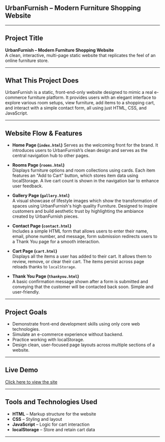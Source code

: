 ## UrbanFurnish – Modern Furniture Shopping Website

---

## Project Title
**UrbanFurnish – Modern Furniture Shopping Website**  
A clean, interactive, multi-page static website that replicates the feel of an online furniture store.

---

## What This Project Does

UrbanFurnish is a static, front-end-only website designed to mimic a real e-commerce furniture platform. It provides users with an elegant interface to explore various room setups, view furniture, add items to a shopping cart, and interact with a simple contact form, all using just HTML, CSS, and JavaScript.

---

## Website Flow & Features

- **Home Page (`index.html`)**
  Serves as the welcoming front for the brand. It introduces users to UrbanFurnish’s clean design and serves as the central navigation hub to other pages.

- **Rooms Page (`rooms.html`)**  
  Displays furniture options and room collections using cards. Each item features an "Add to Cart" button, which stores item data using localStorage. A live cart count is shown in the navigation bar to enhance user feedback.

- **Gallery Page (`gallery.html`)**  
  A visual showcase of lifestyle images which show the transformation of spaces using UrbanFurnish's high quality Furniture. Designed to inspire customers and build aesthetic trust by highlighting the ambiance created by UrbanFurnish pieces.

- **Contact Page (`contact.html`)**  
  Includes a simple HTML form that allows users to enter their name, email, phone number, and message, form submission redirects users to a Thank You page for a smooth interaction.

- **Cart Page (`cart.html`)**  
  Displays all the items a user has added to their cart. It allows them to review, remove, or clear their cart. The items persist across page reloads thanks to `localStorage`.

- **Thank You Page (`thankyou.html`)**  
  A basic confirmation message shown after a form is submitted and conveying that the customer will be contacted back soon. Simple and user-friendly.
  
---

## Project Goals

- Demonstrate front-end development skills using only core web technologies.
- Simulate an e-commerce experience without backend.
- Practice working with localStorage.
- Design clean, user-focused page layouts across multiple sections of a website.

---
## Live Demo

[Click here to view the site](https://bhoomik02.github.io/UrbanFurnish/)

---

## Tools and Technologies Used

- **HTML** – Markup structure for the website  
- **CSS** – Styling and layout  
- **JavaScript** – Logic for cart interaction  
- **localStorage** – Store and retain cart data   

---
